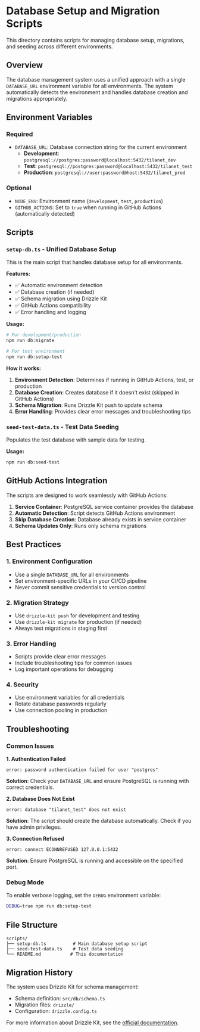 # Database Setup and Migration Scripts

This directory contains scripts for managing database setup, migrations, and seeding across different environments.

## Overview

The database management system uses a unified approach with a single `DATABASE_URL` environment variable for all environments. The system automatically detects the environment and handles database creation and migrations appropriately.

## Environment Variables

### Required
- `DATABASE_URL`: Database connection string for the current environment
  - **Development**: `postgresql://postgres:password@localhost:5432/tilanet_dev`
  - **Test**: `postgresql://postgres:password@localhost:5432/tilanet_test`
  - **Production**: `postgresql://user:password@host:5432/tilanet_prod`

### Optional
- `NODE_ENV`: Environment name (`development`, `test`, `production`)
- `GITHUB_ACTIONS`: Set to `true` when running in GitHub Actions (automatically detected)

## Scripts

### `setup-db.ts` - Unified Database Setup

This is the main script that handles database setup for all environments.

**Features:**
- ✅ Automatic environment detection
- ✅ Database creation (if needed)
- ✅ Schema migration using Drizzle Kit
- ✅ GitHub Actions compatibility
- ✅ Error handling and logging

**Usage:**
```bash
# For development/production
npm run db:migrate

# For test environment
npm run db:setup-test
```

**How it works:**
1. **Environment Detection**: Determines if running in GitHub Actions, test, or production
2. **Database Creation**: Creates database if it doesn't exist (skipped in GitHub Actions)
3. **Schema Migration**: Runs Drizzle Kit push to update schema
4. **Error Handling**: Provides clear error messages and troubleshooting tips

### `seed-test-data.ts` - Test Data Seeding

Populates the test database with sample data for testing.

**Usage:**
```bash
npm run db:seed-test
```

## GitHub Actions Integration

The scripts are designed to work seamlessly with GitHub Actions:

1. **Service Container**: PostgreSQL service container provides the database
2. **Automatic Detection**: Script detects GitHub Actions environment
3. **Skip Database Creation**: Database already exists in service container
4. **Schema Updates Only**: Runs only schema migrations

## Best Practices

### 1. Environment Configuration
- Use a single `DATABASE_URL` for all environments
- Set environment-specific URLs in your CI/CD pipeline
- Never commit sensitive credentials to version control

### 2. Migration Strategy
- Use `drizzle-kit push` for development and testing
- Use `drizzle-kit migrate` for production (if needed)
- Always test migrations in staging first

### 3. Error Handling
- Scripts provide clear error messages
- Include troubleshooting tips for common issues
- Log important operations for debugging

### 4. Security
- Use environment variables for all credentials
- Rotate database passwords regularly
- Use connection pooling in production

## Troubleshooting

### Common Issues

**1. Authentication Failed**
```
error: password authentication failed for user "postgres"
```
**Solution**: Check your `DATABASE_URL` and ensure PostgreSQL is running with correct credentials.

**2. Database Does Not Exist**
```
error: database "tilanet_test" does not exist
```
**Solution**: The script should create the database automatically. Check if you have admin privileges.

**3. Connection Refused**
```
error: connect ECONNREFUSED 127.0.0.1:5432
```
**Solution**: Ensure PostgreSQL is running and accessible on the specified port.

### Debug Mode

To enable verbose logging, set the `DEBUG` environment variable:
```bash
DEBUG=true npm run db:setup-test
```

## File Structure

```
scripts/
├── setup-db.ts          # Main database setup script
├── seed-test-data.ts    # Test data seeding
└── README.md           # This documentation
```

## Migration History

The system uses Drizzle Kit for schema management:
- Schema definition: `src/db/schema.ts`
- Migration files: `drizzle/`
- Configuration: `drizzle.config.ts`

For more information about Drizzle Kit, see the [official documentation](https://orm.drizzle.team/). 